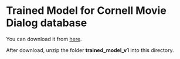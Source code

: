 # Trained Model for Cornell Movie Dialog database

You can download it from [here](https://drive.google.com/file/d/1AqRkaZGQPfFAYXjpRqHs0jAMZ4hHGL_B/view?usp=sharing).

After download, unzip the folder **trained_model_v1** into this directory.
